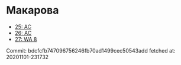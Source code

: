 # Макарова
- [25: AC](25.md)
- [26: AC](26.md)
- [27: WA 8](27.md)

Commit: bdcfcfb747096756246fb70ad1499cec50543add
 fetched at: 20201101-231732

